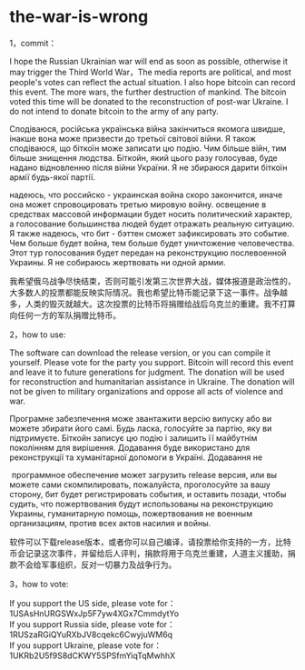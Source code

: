 # the-war-is-wrong
1，commit：

I hope the Russian Ukrainian war will end as soon as possible, otherwise it may trigger the Third World War，The media reports are political, and most people's votes can reflect the actual situation. I also hope bitcoin can record this event. The more wars, the further destruction of mankind. The bitcoin voted this time will be donated to the reconstruction of post-war Ukraine. I do not intend to donate bitcoin to the army of any party.

Сподіваюся, російська українська війна закінчиться якомога швидше, інакше вона може призвести до третьої світової війни. Я також сподіваюся, що біткоїн може записати цю подію. Чим більше війн, тим більше знищення людства. Біткойн, який цього разу голосував, буде надано відновленню після війни України. Я не збираюся дарити біткоїн армії будь-якої партії.

надеюсь, что российско - украинская война скоро закончится, иначе она может спровоцировать третью мировую войну. освещение в средствах массовой информации будет носить политический характер, а голосование большинства людей будет отражать реальную ситуацию. Я также надеюсь, что бит - бэттен сможет зафиксировать это событие. Чем больше будет война, тем больше будет уничтожение человечества. Этот тур голосования будет передан на реконструкцию послевоенной Украины. Я не собираюсь жертвовать ни одной армии.

我希望俄乌战争尽快结束，否则可能引发第三次世界大战，媒体报道是政治性的，大多数人的投票都能反映实际情况。我也希望比特币能记录下这一事件。战争越多，人类的毁灭就越大。这次投票的比特币将捐赠给战后乌克兰的重建。我不打算向任何一方的军队捐赠比特币。


2，how to use:

The software can download the release version, or you can compile it yourself. Please vote for the party you support. Bitcoin will record this event and leave it to future generations for judgment. The donation will be used for reconstruction and humanitarian assistance in Ukraine. The donation will not be given to military organizations and oppose all acts of violence and war.

Програмне забезпечення може звантажити версію випуску або ви можете збирати його самі. Будь ласка, голосуйте за партію, яку ви підтримуєте. Біткойн записує цю подію і залишить її майбутнім поколінням для вирішення. Додавання буде використано для реконструкції та хуманітарної допомоги в Україні. Додавання не

 программное обеспечение может загрузить release версия, или вы можете сами скомпилировать, пожалуйста, проголосуйте за вашу сторону, бит будет регистрировать события, и оставить позади, чтобы судить, что пожертвования будут использованы на реконструкцию Украины, гуманитарную помощь, пожертвования не военным организациям, против всех актов насилия и войны. 
 
 软件可以下载release版本，或者你可以自己编译，请投票给你支持的一方，比特币会记录这次事件，并留给后人评判，捐款将用于乌克兰重建，人道主义援助，捐款不会给军事组织，反对一切暴力及战争行为。
 
 
3，how to vote:

If you support the US side, please vote for：1USAsHnURGSWxJp5F7yw4XGx7CmmdytYo                    
If you support Russia side, please vote for：1RUSzaRGiQYuRXbJV8cqekc6CwyjuWM6q                     
If you support Ukraine, please vote for：1UKRb2U5f9S8dCKWY5SPSfmYiqTqMwhhX                     
